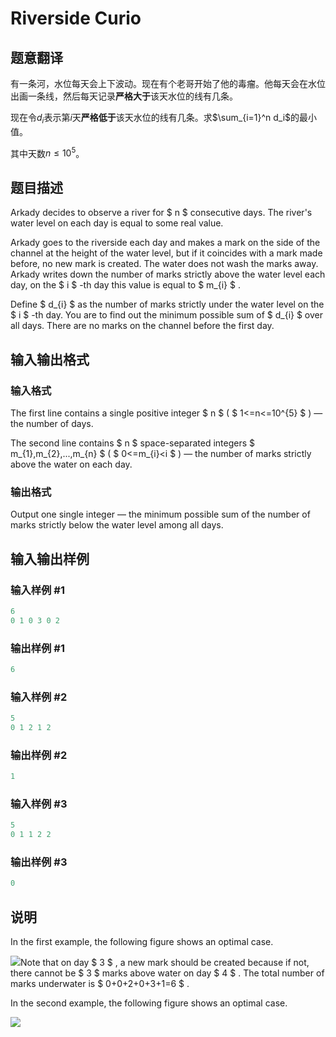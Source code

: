 # Riverside Curio

## 题意翻译

有一条河，水位每天会上下波动。现在有个老哥开始了他的毒瘤。他每天会在水位出画一条线，然后每天记录**严格大于**该天水位的线有几条。

现在令$d_i$表示第$i$天**严格低于**该天水位的线有几条。求$\sum_{i=1}^n d_i$的最小值。

其中天数$n\le 10^5$。

## 题目描述

Arkady decides to observe a river for $ n $ consecutive days. The river's water level on each day is equal to some real value.

Arkady goes to the riverside each day and makes a mark on the side of the channel at the height of the water level, but if it coincides with a mark made before, no new mark is created. The water does not wash the marks away. Arkady writes down the number of marks strictly above the water level each day, on the $ i $ -th day this value is equal to $ m_{i} $ .

Define $ d_{i} $ as the number of marks strictly under the water level on the $ i $ -th day. You are to find out the minimum possible sum of $ d_{i} $ over all days. There are no marks on the channel before the first day.

## 输入输出格式

### 输入格式

The first line contains a single positive integer $ n $ ( $ 1<=n<=10^{5} $ ) — the number of days.

The second line contains $ n $ space-separated integers $ m_{1},m_{2},...,m_{n} $ ( $ 0<=m_{i}<i $ ) — the number of marks strictly above the water on each day.

### 输出格式

Output one single integer — the minimum possible sum of the number of marks strictly below the water level among all days.

## 输入输出样例

### 输入样例 #1

```cpp
6
0 1 0 3 0 2

```
### 输出样例 #1

```cpp
6

```
### 输入样例 #2

```cpp
5
0 1 2 1 2

```
### 输出样例 #2

```cpp
1

```
### 输入样例 #3

```cpp
5
0 1 1 2 2

```
### 输出样例 #3

```cpp
0

```
## 说明

In the first example, the following figure shows an optimal case.

![](https://cdn.luogu.com.cn/upload/vjudge_pic/CF924C/ad72072688b34b2729139a36473993902a371313.png)Note that on day $ 3 $ , a new mark should be created because if not, there cannot be $ 3 $ marks above water on day $ 4 $ . The total number of marks underwater is $ 0+0+2+0+3+1=6 $ .

In the second example, the following figure shows an optimal case.

![](https://cdn.luogu.com.cn/upload/vjudge_pic/CF924C/193fbf53ff0eac39a568b94979481249f6765c97.png)

